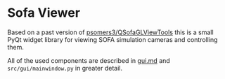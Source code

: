# Sofa Viewer

Based on a past version of [psomers3/QSofaGLViewTools](https://github.com/psomers3/QSofaGLViewTools) this is a small PyQt widget library for viewing SOFA simulation cameras and controlling them.

All of the used components are described in [gui.md](gui.md) and `src/gui/mainwindow.py` in greater detail.